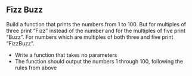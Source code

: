 ## Fizz Buzz

Build a function that prints the numbers from 1 to 100. But for multiples of three print “Fizz” instead of the number and for the multiples of five print “Buzz”. For numbers which are multiples of both three and five print “FizzBuzz”.

- Write a function that takes no parameters
- The function should output the numbers 1 through 100, following the rules from above
